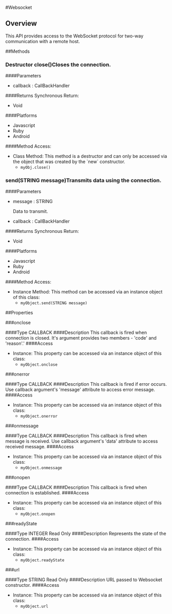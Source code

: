 #Websocket


## Overview
<p>This API provides access to the WebSocket protocol for two-way communication with a remote host.</p>



##Methods



### <span class="label label-inverse"> Destructor</span> close()Closes the connection.

####Parameters
<ul><li>callback : <span class='text-info'>CallBackHandler</span></li></ul>

####Returns
Synchronous Return:<ul><li>Void</li></ul>

####Platforms

* Javascript
* Ruby
* Android

####Method Access:
<ul><li>Class Method: This method is a destructor and can only be accessed via the object that was created by the `new` constructor. <ul><li><code>myObj.close()</code> </li></ul></li></ul>

### send(<span class="text-info">STRING</span> message)Transmits data using the connection.

####Parameters
<ul><li>message : <span class='text-info'>STRING</span><p>Data to transmit. </p></li><li>callback : <span class='text-info'>CallBackHandler</span></li></ul>

####Returns
Synchronous Return:<ul><li>Void</li></ul>

####Platforms

* Javascript
* Ruby
* Android

####Method Access:
<ul><li><i class="icon-file"></i>Instance Method: This method can be accessed via an instance object of this class: <ul><li><code>myObject.send(<span class="text-info">STRING</span> message)</code></li></ul></li></ul>

##Properties



###onclose

####Type
<span class='text-info'>CALLBACK</span> 
####Description
This callback is fired when connection is closed. It's argument provides two members - 'code' and 'reason'.'
####Access
<ul><li><i class="icon-file"></i>Instance: This property can be accessed via an instance object of this class: <ul><li><code>myObject.onclose</code></li></ul></li></ul>

###onerror

####Type
<span class='text-info'>CALLBACK</span> 
####Description
This callback is fired if error occurs. Use callback argument's 'message' attribute to access error message.
####Access
<ul><li><i class="icon-file"></i>Instance: This property can be accessed via an instance object of this class: <ul><li><code>myObject.onerror</code></li></ul></li></ul>

###onmessage

####Type
<span class='text-info'>CALLBACK</span> 
####Description
This callback is fired when message is received. Use callback argument's 'data' attribute to access received message.
####Access
<ul><li><i class="icon-file"></i>Instance: This property can be accessed via an instance object of this class: <ul><li><code>myObject.onmessage</code></li></ul></li></ul>

###onopen

####Type
<span class='text-info'>CALLBACK</span> 
####Description
This callback is fired when connection is established.
####Access
<ul><li><i class="icon-file"></i>Instance: This property can be accessed via an instance object of this class: <ul><li><code>myObject.onopen</code></li></ul></li></ul>

###readyState

####Type
<span class='text-info'>INTEGER</span> <span class='label'>Read Only</span>
####Description
Represents the state of the connection.
####Access
<ul><li><i class="icon-file"></i>Instance: This property can be accessed via an instance object of this class: <ul><li><code>myObject.readyState</code></li></ul></li></ul>

###url

####Type
<span class='text-info'>STRING</span> <span class='label'>Read Only</span>
####Description
URL passed to Websocket constructor.
####Access
<ul><li><i class="icon-file"></i>Instance: This property can be accessed via an instance object of this class: <ul><li><code>myObject.url</code></li></ul></li></ul>